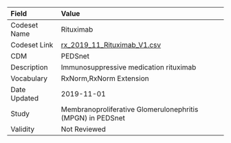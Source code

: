 |Field        |Value                                                      |
|:------------|:----------------------------------------------------------|
|Codeset Name |Rituximab                                                  |
|Codeset Link |[rx_2019_11_Rituximab_V1.csv](https://github.com/PEDSnet/Variable-Dictionary/blob/main/drugs/rx_2019_11_Rituximab_V1.csv)|
|CDM          |PEDSnet                                                    |
|Description  |Immunosuppressive medication rituximab                     |
|Vocabulary   |RxNorm,RxNorm Extension                                    |
|Date Updated |2019-11-01                                                 |
|Study        |Membranoproliferative Glomerulonephritis (MPGN) in PEDSnet |
|Validity     |Not Reviewed                                               |
